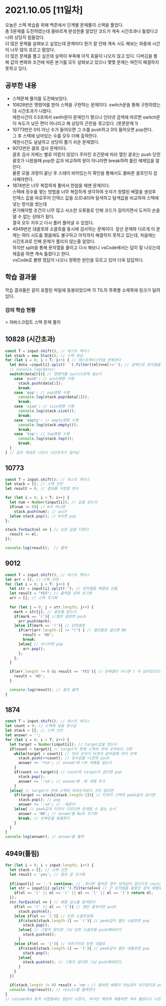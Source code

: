 # 2021.10.05 [11일차]
오늘은 스택 복습을 위해 백준에서 단계별 문제풀이 스택을 풀었다.  
총 5문제를 도전하였는데 올바르게 완성한줄 알았던 코드가 계속 시간초과나 틀렸다고 나와 상당히 힘들었다.  
더 많은 문제를 살펴보고 싶었는데 문제마다 뭔가 잘 안돼 계속 시도 해보는 와중에 시간이 너무 많이 흐르고 말았다.  
더 많은 문제를 풀고 싶은데 실력이 부족해 아직 효율이 나오지 않고 있다.
디버깅을 통해 값의 변화와 조건에 따른 분기를 모두 살펴보고 있으나 몇몇 문제는 여전히 해결하지 못하고 있다.


## 공부한 내용

- 스택문제 풀이를 도전해보았다.  
- 10828번은 명령어를 받아 스택을 구현하는 문제이다. switch문을 통해 구현하였는데 시간초과가 나왔다.  
제한시간이 0.5초여서 swith문이 문제인가 했으나 인터넷 검색에 따르면 switch문이 속도가 낮은 편이 아니라고 해 상당히 곤란을 겪고있다. (못푼문제 1)
- 10773번은 0이 아닌 수가 들어오면 그 수를 push하고 0이 들어오면 pop한다.  
그 후 스택에 남아있는 수를 모두 더해 출력한다.  
제한시간도 널널하고 상당히 풀기 쉬운 문제였다.
- 9012번은 괄호 검사 문제이다.  
괄호 검사 자체는 별로 어렵지 않았다 주어진 조건문에 따라 열린 괄호는 push 닫힌괄호가 나왔을때 pop한 값과 비교하여 쌍이 아니라면 break하여 틀린 예제임을 알린다.  
물론 모들 과정이 끝난 후 스태이 비어있는지 확인을 통해서도 올바른 괄호인지 검사해야한다.
- 1874번은 너무 복잡하게 풀어서 한참을 헤맨 문제이다.  
스택에 정수를 쌓는 방법을 너무 복잡하게 생각하여 숫자가 정렬된 배열을 생성후 인덱스 값을 따로주어 인덱스 값을 오르내리며 탐색하고 탐색값을 비교하여 스택에 넣는 방식을 썼는데  
분기해야할 조건이 너무 많고 사소한 오류들로 인해 코드가 길어지면서 도저히 손을 댈 수 없는 상태가 됬다.  
결국 모두 지우고 다시 풀어 풀어낼 수 있었다.
- 4949번은 대괄호와 소괄호를 동시에 검사하는 문제이다.  앞선 문제와 다르게 이 문제는 여러 시도를 했음에도 불구하고 아직까지 해결하지 못하고 있는데, 처음에는 시간초과로 인해 문제가 풀리지 않는줄 알았다.  
하지만 split을 통해 문자열을 줄이고 다시 해보니 vsCode에서는 답이 잘 나오는데 제출을 하면 계속 틀렸다고 한다.  
vsCode로 볼떈 정답이 나오니 정확한 원인을 모르고 있어 더욱 답답하다.


## 학습 결과물
학습 결과물은 같이 포함된 파일에 동봉되었으며 각 TIL의 목록별 소제목에 링크가 달려있다.

### 강의 학습 현황

\> 자바스크립트 스택 문제 풀이


## 10828 (시간초과)
```js
const T = input.shift(); // 테스트 케이스
let stack = new Stack(); // 스택 생성
for (let i = 0; i < T; i++) { // 테스트케이스만큼 반복한다
  let data =input[i].split(' ').filter((el)=>el!=''); // 공백으로 문자열을 배열로 저장한 뒤 빈 배열을 삭제한다.
  // console.log(data);
  switch(data[0]){ // 명령어를 switch문에 넣는다
    case 'push': // push명령 수행
      stack.push(data[1]);
      break;
    case 'pop': // pop명령 수행
      console.log(stack.pop(data[1]));
      break;
    case 'size': // size명령 수행
      console.log(stack.size());
      break;
    case 'empty': // empty명령 수행
      console.log(stack.empty());
      break;
    case 'top': // top명령 수행
      console.log(stack.top());
      break;
  }
} // 값은 제대로 나오나 시간초과가 일어남
```

## 10773
```js
const T = input.shift(); // 테스트 케이스
let stack = []; // 스택 선언
let result = 0; // 결과를 저장할 변수

for (let i = 0; i < T; i++) {
  let num = Number(input[i]); // 값을 받는다
  if(num != 0){ // 0이 아니면
    stack.push(num); // push
  }else stack.pop(); // 0이면 pop
};

stack.forEach(el => { // 남은 값을 더한다
  result += el; 
});

console.log(result);  // 출력
```

## 9012

```js
const T = input.shift(); // 테스트 케이스
let arr = []; // 스택 선언
for (let i = 0; i < T; i++) {
  let str = input[i].split(''); // 문자열을 배열로 만듦
  let result = "YES"; // 출력할 상태 초기화
  arr = []; // 스택 초기화
  
  for (let j = 0; j < str.length; j++) {
    mark = str[j]; // 괄호를 받는다
    if(mark == '('){ //열린 괄호면 push
      arr.push(mark);
    }else if(mark == ')'){ // 닫힌괄호
      if(arr[arr.length-1] != "(") { // 열린괄호 없으면 NO
        result = 'NO';
        break;
      }else{ // 아니라면 pop
        arr.pop();
      };
    };
  }

  if(arr.length != 0 && result == 'YES'){ // 빈배열이 아니면 ( 이 남아있으므로 NO
    result = 'NO';
  }

  console.log(result); // 결과 출력
}
```


## 1874
```js
const T = input.shift(); // 테스트 케이스
let count = 0; // 스택에 넣을 정수값
let stack = []; // 스택 선언
let answer = ''; 
for (let i = 0; i < T; i++) {
  let target = Number(input[i]); // target값을 받는다
  if(count < target){ // target이 현재 스택의 최대 숫자보다 크면
    while(target > count){ // 최대 숫자가 타겟과 같아질떄 까지 반복 
      stack.push(++count); // 정수값을 +1한뒤 push
      answer += '+\n'; // answer에 +와 개행을 넣는다
    }
    if(count == target){ // count와 target이 같다면 pop
      stack.pop();
      answer += '-\n'; // answer에 -와 개행 추가
    }
  }else{ // target이 현재 스택의 최대숫자보다 크지 않다면
    if(target == stack[stack.length-1]){ // 타겟이 스택의 peek값과 같다면
      stack.pop(); // pop
      answer += '-\n'; // -해준다
    }else{ // peek값과 타겟이 다르다면 존재할 수 없는 순서
      answer = 'NO'; // answer를 No로 초기화
      break; // 반복문을 탈출한다
    }
  }
}
console.log(answer); // answer를 출력
```

## 4949(틀림)
```js
for (let i = 0; i < input.length; i++) { 
  let stack = []; // 스택 선언
  let result = 'yes'; // 결과 값 초기화
 
  if(input[i] == '.') continue; // .하나만 들어온 경우 입력값이 없으므로 coutinue로 넘긴다
  let str = input[i].split('').filter(el=>{ // 긴 문자열을 괄호만 찾아 배열로 반환
    if(el == '(' || el == ')' || el == '[' || el == ']') return el;
  });
  str.forEach(el => { // 배열 요소를 탐색한다
    if(el == '(' || el == '['){ // 열린 괄호라면 push
      stack.push(el);
    }else if(el == ')'){ // 닫힌 소괄호일때
      if(stack[stack.length-1] == '('){ // peek값이 열린 소괄호면 pop
        stack.pop();
      }else{ // 그렇지 않다면 그냥 닫힌 소괄호를 push해버린다
        stack.push(el);
      }
    }else if(el == ']'){ // 마찬가지로 닫힌 대괄호
      if(stack[stack.length-1] == '['){ // peek값이 열린 대괄호면 pop
        stack.pop();
      }else{
        stack.push(el); // 그렇지 않다면 그냥 push해버린다.
      }
    }
  })

  if(stack.length != 0) result = 'no'; // 올바른 배열이 아닐경우 마구잡이로 push된 스택에 의해 길이가 0이 아니게 되므로 result는 no
  console.log(result); // result를 출력한다
}
// vsCode에서 동작 시켰을때는 정답이 나온다, 하지만 백준에 제출하면 계속 틀렸다고 나온다.
```